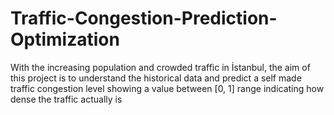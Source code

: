 # Traffic-Congestion-Prediction-Optimization
With the increasing population and crowded traffic in İstanbul, the aim of this project is to understand the historical data and predict a self made traffic congestion level showing a value between [0, 1] range indicating how dense the traffic actually is
